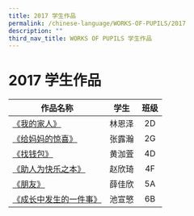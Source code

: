 ```yaml
---
title: 2017 学生作品
permalink: /chinese-language/WORKS-OF-PUPILS/2017
description: ""
third_nav_title: WORKS OF PUPILS 学生作品
---
```

2017 学生作品
=========

| 作品名称               |  学生  | 班级 |
|------------------------|:------:|:----:|
|  [《我的家人》](/files/Jwps%20learning%20experience/Mother%20Tongue/Chinese/Works%20of%20pupils/2017/我的家人.pdf)          | 林恩泽 |  2D  |
|  [《给妈妈的惊喜》](/files/Jwps%20learning%20experience/Mother%20Tongue/Chinese/Works%20of%20pupils/2017/给妈妈的惊喜.pdf)      | 张露瀚 |  2G  |
| [《找钱包》](/files/Jwps%20learning%20experience/Mother%20Tongue/Chinese/Works%20of%20pupils/2017/找钱包.pdf)             | 黄泇萓 |  4D  |
|  [《助人为快乐之本》](/files/Jwps%20learning%20experience/Mother%20Tongue/Chinese/Works%20of%20pupils/2017/助人为快乐之本.pdf)    | 赵欣琦 |  4F  |
|   [《朋友》 ](/files/Jwps%20learning%20experience/Mother%20Tongue/Chinese/Works%20of%20pupils/2017/朋友.pdf)            | 薛佳欣 |  5A  |
| [《成长中发生的一件事》](/files/Jwps%20learning%20experience/Mother%20Tongue/Chinese/Works%20of%20pupils/2017/成长中发生的一件事.pdf) | 池宣慜 |  6B  |